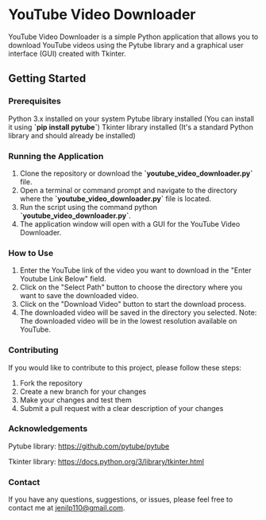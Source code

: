 
# YouTube Video Downloader #

YouTube Video Downloader is a simple Python application that allows you to download YouTube videos using the Pytube library and a graphical user interface (GUI) created with Tkinter.

## Getting Started

### Prerequisites

Python 3.x installed on your system
Pytube library installed (You can install it using **\`pip install pytube\`**)
Tkinter library installed (It's a standard Python library and should already be installed)

### Running the Application

1. Clone the repository or download the **\`youtube_video_downloader.py\`** file.
2. Open a terminal or command prompt and navigate to the directory where the **\`youtube_video_downloader.py\`** file is located.
3. Run the script using the command python **\`youtube_video_downloader.py\`**.
4. The application window will open with a GUI for the YouTube Video Downloader.

### How to Use

1. Enter the YouTube link of the video you want to download in the "Enter Youtube Link Below" field.
2. Click on the "Select Path" button to choose the directory where you want to save the downloaded video.
3. Click on the "Download Video" button to start the download process.
4. The downloaded video will be saved in the directory you selected.
Note: The downloaded video will be in the lowest resolution available on YouTube.


### Contributing

If you would like to contribute to this project, please follow these steps:

1. Fork the repository
2. Create a new branch for your changes
3. Make your changes and test them
4. Submit a pull request with a clear description of your changes


### Acknowledgements

Pytube library: https://github.com/pytube/pytube

Tkinter library: https://docs.python.org/3/library/tkinter.html

### Contact

If you have any questions, suggestions, or issues, please feel free to contact me at jenilp110@gmail.com.



